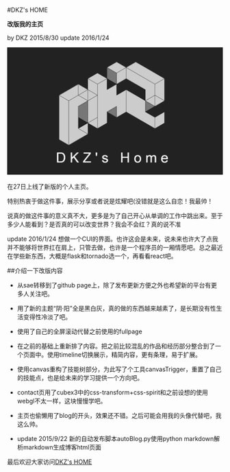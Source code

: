 #DKZ's HOME

**改版我的主页**

by DKZ 2015/8/30 update 2016/1/24

![dkzhome](blogImg/dkzhome.png)

在27日上线了新版的个人主页。

特别热衷于做这件事，展示分享或者说是炫耀吧(没错就是这么自恋！我最帅！

说真的做这件事的意义真不大，更多是为了自己开心从单调的工作中跳出来。至于多少人能看到？是否真的可以改变世界？我会不会红？真的说不准

update 2016/1/24 想做一个CUI的界面。也许这会是未来，说未来也许大了点我并不能够将世界扛在肩上，只管去做，也许是一个程序员的一厢情愿吧。总之最近在学些新东西，大概是flask和tornado选一个，再看看react吧。

##介绍一下改版内容

* 从sae转移到了github page上，除了发布更新方便之外也希望新的平台有更多人关注吧。

* 用了新的主题“阴·阳”全是黑白灰，真的做的东西越来越素了，是长期没有性生活变得性冷淡了吧。

* 使用了自己的全屏滚动代替之前使用的fullpage

* 在之前的基础上重新排了内容。把之前比较混乱的作品和经历部分整合到了一个页面中。使用timeline切换展示，精简内容，更有条理，易于扩展。

* 使用canvas重构了技能树部分，为此写了个工具canvasTrigger，重置了自己的技能点，也是给未来的学习提供一个方向吧。

* contact页用了cubex3中的css-transform+css-spirit和之前设想的使用webgl不太一样，这块慢慢学吧。

* 主页也偷懒用了blog的开头，效果还不错。之后可能会用我的头像代替吧，我这么帅。

* update 2015/9/22 新的自动发布脚本autoBlog.py使用python markdown解析markdown生成博客html页面

最后欢迎大家访问[DKZ's HOME](http://davidkingzyb.github.io)
